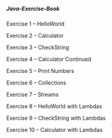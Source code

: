 ##### Java-Exercise-Book

Exercise 1 – HelloWorld

Exercise 2 – Calculator

Exercise 3 – CheckString

Exercise 4 – Calculator Continued

Exercise 5 – Print Numbers

Exercise 6 – Collections

Exercise 7 – Streams

Exercise 8 – HelloWorld with Lambdas

Exercise 9 – CheckString with Lambdas

Exercise 10 – Calculator with Lambdas

